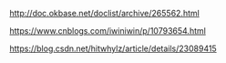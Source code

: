 http://doc.okbase.net/doclist/archive/265562.html

https://www.cnblogs.com/iwiniwin/p/10793654.html

https://blog.csdn.net/hitwhylz/article/details/23089415